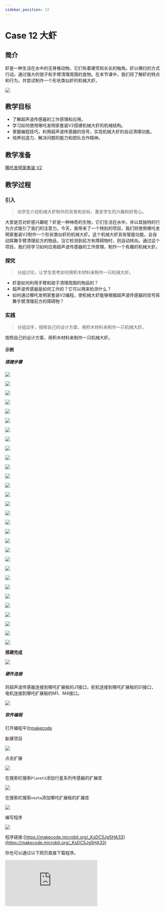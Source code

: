 ```yaml
---
sidebar_position: 13
---
```


# Case 12 大虾

## 简介

虾是一种生活在水中的无脊椎动物，它们有着硬壳和长长的触角。虾以横扫的方式行动，通过强大的钳子和手臂清理周围的食物。在本节课中，我们将了解虾的特点和行为，并尝试制作一个形状类似虾的机械大虾。




![](./images/nezha-inventors-kit-v2-case-12-01.png)

## 教学目标

- 了解超声波传感器的工作原理和应用。
- 学习如何使用哪吒发明家套装V2搭建机械大虾的机械结构。
- 掌握编程技巧，利用超声波传感器的信号，实现机械大虾的自动清理功能。
- 培养创造力、解决问题的能力和团队合作精神。


## 教学准备

[哪吒发明家套装 V2](https://www.elecfreaks.com/nezha-inventor-s-kit-v2-for-micro-bit.html)


## 教学过程

### 引入

>向学生介绍机械大虾制作的背景和目标，激发学生的兴趣和好奇心。

大家是否对虾感兴趣呢？虾是一种神奇的生物，它们生活在水中，并以其独特的行为方式吸引了我们的注意力。今天，我带来了一个特别的项目，我们将使用哪吒发明家套装V2制作一个形状类似虾的机械大虾。这个机械大虾具有智能功能，会自动挥舞手臂清理前方的物品，当它检测到前方有障碍物时，则自动转向。通过这个项目，我们将学习如何应用超声波传感器的工作原理，制作一个有趣的机械大虾。

### 探究

>分组讨论，让学生思考如何用积木材料来制作一只机械大虾。

- 虾是如何利用手臂和钳子清理周围的物品的？
- 超声波传感器是如何工作的？它可以用来检测什么？
- 如何通过哪吒发明家套装V2编程，使机械大虾能够根据超声波传感器的信号挥舞手臂清理前方的障碍物？

### 实践

>分组动手，按照自己的设计方案，用积木材料来制作一只机械大虾。

按照自己的设计方案，用积木材料来制作一只机械大虾。

#### 示例

##### 搭建步骤

![](./images/nezha-inventors-kit-v2-step-12-01.png)

![](./images/nezha-inventors-kit-v2-step-12-02.png)

![](./images/nezha-inventors-kit-v2-step-12-03.png)

![](./images/nezha-inventors-kit-v2-step-12-04.png)

![](./images/nezha-inventors-kit-v2-step-12-05.png)

![](./images/nezha-inventors-kit-v2-step-12-06.png)

![](./images/nezha-inventors-kit-v2-step-12-07.png)

![](./images/nezha-inventors-kit-v2-step-12-08.png)

![](./images/nezha-inventors-kit-v2-step-12-09.png)

![](./images/nezha-inventors-kit-v2-step-12-10.png)

![](./images/nezha-inventors-kit-v2-step-12-11.png)

![](./images/nezha-inventors-kit-v2-step-12-12.png)

![](./images/nezha-inventors-kit-v2-step-12-13.png)

![](./images/nezha-inventors-kit-v2-step-12-14.png)

![](./images/nezha-inventors-kit-v2-step-12-15.png)

![](./images/nezha-inventors-kit-v2-step-12-16.png)

![](./images/nezha-inventors-kit-v2-step-12-17.png)

![](./images/nezha-inventors-kit-v2-step-12-18.png)

![](./images/nezha-inventors-kit-v2-step-12-19.png)

![](./images/nezha-inventors-kit-v2-step-12-20.png)

![](./images/nezha-inventors-kit-v2-step-12-21.png)

![](./images/nezha-inventors-kit-v2-step-12-22.png)

![](./images/nezha-inventors-kit-v2-step-12-23.png)

![](./images/nezha-inventors-kit-v2-step-12-24.png)

![](./images/nezha-inventors-kit-v2-step-12-25.png)

![](./images/nezha-inventors-kit-v2-step-12-26.png)

![](./images/nezha-inventors-kit-v2-step-12-27.png)

![](./images/nezha-inventors-kit-v2-step-12-28.png)

![](./images/nezha-inventors-kit-v2-step-12-29.png)

![](./images/nezha-inventors-kit-v2-step-12-30.png)


**搭建完成**

![](./images/nezha-inventors-kit-v2-case-12-01.png)

##### 硬件连接

将超声波传感器连接到哪吒扩展板的J1接口，舵机连接到哪吒扩展板的S1接口，电机连接到哪吒扩展板的M1、M4接口。

![](./images/nezha-inventors-kit-v2-case-12-02.png)

##### 软件编程

打开编程平台[makecode](https://makecode.microbit.org/#)

新建项目

![](./images/nezha-inventors-kit-v2-case-19-03.png)

点击扩展

![](./images/nezha-inventors-kit-v2-case-19-04.png)

在搜索栏搜索`PlanetX`添加行星系列传感器的扩展库

![](./images/nezha-inventors-kit-v2-case-19-05.png)

在搜索栏搜索`nezha`添加哪吒扩展板的扩展库

![](./images/nezha-inventors-kit-v2-case-19-06.png)

编写程序

![](./images/nezha-inventors-kit-v2-case-12-07.png)


程序链接:[https://makecode.microbit.org/_KsDC5Jg5HA33](https://makecode.microbit.org/_KsDC5Jg5HA33)

你也可以通过以下网页直接下载程序。

<div
    style={{
        position: 'relative',
        paddingBottom: '60%',
        overflow: 'hidden',
    }}
>
    <iframe
        src="https://makecode.microbit.org/_KsDC5Jg5HA33"
        frameborder="0"
        sandbox="allow-popups allow-forms allow-scripts allow-same-origin"
        style={{
            position: 'absolute',
            width: '100%',
            height: '100%',
        }}
    />
</div>


### 展示

>分组展示，比较各组的成果和效果。

#### 示例案例效果


小车向前行驶清扫障碍，当检测到前方障碍物则自动转向。

![](./images/nezha-inventors-kit-v2-case-12.gif)

### 反思

>分组分享，让每组的学生分享自己的制作过程和心得，总结自己遇到的问题和解决办法，评价自己的优点和不足。
